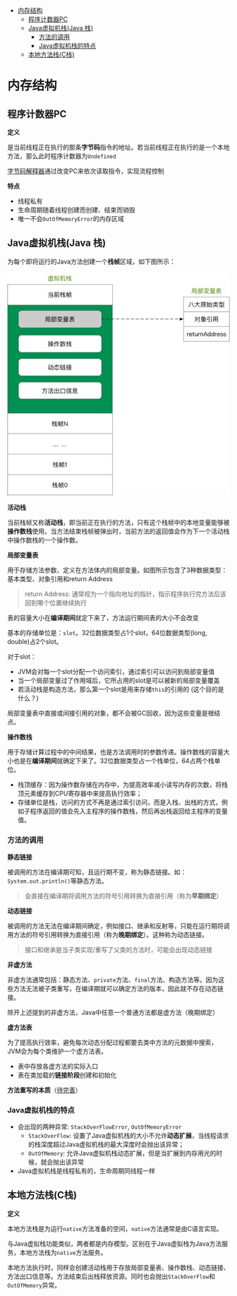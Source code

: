 - [内存结构](#内存结构)
  - [程序计数器PC](#程序计数器pc)
  - [Java虚拟机栈(Java 栈)](#java虚拟机栈java-栈)
    - [方法的调用](#方法的调用)
    - [Java虚拟机栈的特点](#java虚拟机栈的特点)
  - [本地方法栈(C栈)](#本地方法栈c栈)

# 内存结构

## 程序计数器PC

**定义**

是当前线程正在执行的那条**字节码**指令的地址。若当前线程正在执行的是一个本地方法，那么此时程序计数器为`Undefined`

[字节码解释器]()通过改变PC来依次读取指令，实现流程控制

**特点**

- 线程私有
- 生命周期随着线程创建而创建、结束而销毁
- 唯一不会`OutOfMemoryError`的内存区域

## Java虚拟机栈(Java 栈)

为每个即将运行的Java方法创建一个**栈帧**区域，如下图所示：

![20230412150205](https://raw.githubusercontent.com/PercivalYang/imgsSaving/main/imgs/20230412150205.png)

**活动栈**

当前栈帧又称**活动栈**，即当前正在执行的方法，只有这个栈帧中的本地变量能够被**操作数栈**使用。当方法结束栈帧被弹出时，当前方法的返回值会作为下一个活动栈中操作数栈的一个操作数。

**局部变量表**

用于存储方法参数、定义在方法体内的局部变量。如图所示包含了3种数据类型：基本类型、对象引用和return Address

> return Address: 通常视为一个指向地址的指针，指示程序执行完方法后该回到哪个位置继续执行

表的容量大小在**编译期间**就定下来了，方法运行期间表的大小不会改变

基本的存储单位是：`slot`。32位数据类型占1个slot，64位数据类型(long, double)占2个slot。

对于slot：

- JVM会对每一个slot分配一个访问索引，通过索引可以访问到局部变量值
- 当一个局部变量过了作用域后，它所占用的slot是可以被新的局部变量覆盖
- 若活动栈是构造方法，那么第一个slot是用来存储`this`的引用的 (这个目的是什么？)

局部变量表中直接或间接引用的对象，都不会被GC回收，因为这些变量是根结点。

**操作数栈**

用于存储计算过程中的中间结果，也是方法调用时的参数传递。操作数栈的容量大小也是在**编译期间**就确定下来了。32位数据类型占一个栈单位，64占两个栈单位。

- 栈顶缓存：因为操作数存储在内存中，为提高效率减小读写内存的次数，将栈顶元素缓存到CPU寄存器中来提高执行效率；
- 存储单位是栈，访问的方式不再是通过索引访问，而是入栈、出栈的方式，例如子程序返回的值会先入主程序的操作数栈，然后再出栈返回给主程序的变量值。

### 方法的调用

**静态链接**

被调用的方法在编译期可知，且运行期不变，称为静态链接。如：`System.out.println()`等静态方法。

> 会直接在编译期将调用方法的符号引用转换为直接引用（称为**早期绑定**）

**动态链接**

被调用的方法无法在编译期间确定，例如接口、继承和反射等，只能在运行期将调用方法的符号引用转换为直接引用（称为**晚期绑定**）。这种称为动态链接。

> 接口和继承是当子类实现/重写了父类的方法时，可能会出现动态链接

**非虚方法**

非虚方法通常包括：静态方法、`private`方法、`final`方法、构造方法等。因为这些方法无法被子类重写，在编译期就可以确定方法的版本，因此就不存在动态链接。

除开上述提到的非虚方法，Java中任意一个普通方法都是虚方法（晚期绑定）

**虚方法表**

为了提高执行效率，避免每次动态分配过程都要去类中方法的元数据中搜索，JVM会为每个类维护一个虚方法表。

- 表中存放各虚方法的实际入口
- 表在类加载的**链接阶段**创建和初始化

**方法重写的本质**（[待完善](https://doocs.gitee.io/jvm/01-jvm-memory-structure.html#%E6%96%B9%E6%B3%95%E7%9A%84%E8%B0%83%E7%94%A8)）

### Java虚拟机栈的特点

- 会出现的两种异常: `StackOverFlowError`, `OutOfMemoryError`
  - `StackOverFlow`: 设置了Java虚拟机栈的大小不允许**动态扩展**，当线程请求的栈深度超过Java虚拟机栈的最大深度时会抛出该异常；
  - `OutOfMemory`: 允许Java虚拟机栈动态扩展，但是当扩展到内存用光的时候，就会抛出该异常
- Java虚拟机栈是线程私有的，生命周期同线程一样

## 本地方法栈(C栈)

**定义**

本地方法栈是为运行`native`方法准备的空间，`native`方法通常是由C语言实现。

与Java虚拟栈功能类似，两者都是内存模型。区别在于Java虚拟栈为Java方法服务，本地方法栈为`native`方法服务。

本地方法执行时，同样会创建活动栈用于存放局部变量表、操作数栈、动态链接、方法出口信息等。方法结束后出栈释放资源。同时也会抛出`StackOverFlow`和`OutOfMemory`异常。